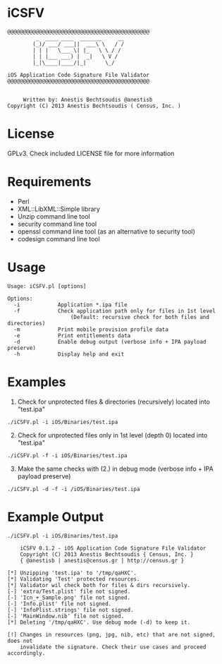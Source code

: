 iCSFV
=====
```Text
@@@@@@@@@@@@@@@@@@@@@@@@@@@@@@@@@@@@@@@@@@@@@
         _  ____ ____  _______     __
        (_)/ ___/ ___||  ___\ \   / /
        | | |   \___ \| |_   \ \ / / 
        | | |___ ___) |  _|   \ V /  
        |_|\____|____/|_|      \_/   

iOS Application Code Signature File Validator
@@@@@@@@@@@@@@@@@@@@@@@@@@@@@@@@@@@@@@@@@@@@@


     Written by: Anestis Bechtsoudis @anestisb
Copyright (C) 2013 Anestis Bechtsoudis ( Census, Inc. )
```

License
=======
GPLv3. Check included LICENSE file for more information


Requirements
============
* Perl
* XML::LibXML::Simple library
* Unzip command line tool
* security command line tool
* openssl command line tool (as an alternative to security tool)
* codesign command line tool


Usage
=====
```
Usage: iCSFV.pl [options]

Options:
  -i            Application *.ipa file
  -f            Check application path only for files in 1st level
                    (Default: recursive check for both files and directories)
  -m            Print mobile provision profile data
  -e            Print entitlements data
  -d            Enable debug output (verbose info + IPA payload preserve)
  -h            Display help and exit
```

Examples
========
1. Check for unprotected files & directories (recursively) located into "test.ipa"
```
./iCSFV.pl -i iOS/Binaries/test.ipa
```

2. Check for unprotected files only in 1st level (depth 0) located into "test.ipa"
```
./iCSFV.pl -f -i iOS/Binaries/test.ipa
```

3. Make the same checks with (2.) in debug mode (verbose info + IPA payload preserve)
```
./iCSFV.pl -d -f -i /iOS/Binaries/test.ipa 
```


Example Output
==============
```text
./iCSFV.pl -i iOS/Binaries/test.ipa

	iCSFV 0.1.2 - iOS Application Code Signature File Validator
	Copyright (C) 2013 Anestis Bechtsoudis { Census, Inc. }
	{ @anestisb | anestis@census.gr | http://census.gr }

[*] Unzipping 'test.ipa' to '/tmp/qaHXC'.
[*] Validating 'Test' protected resources.
[*] Validator wil check both for files & dirs recursively.
[-] 'extra/Test.plist' file not signed.
[-] 'Icn_+_Sample.png' file not signed.
[-] 'Info.plist' file not signed.
[-] 'InfoPlist.strings' file not signed.
[-] 'MainWindow.nib' file not signed.
[*] Deleting '/tmp/qaHXC'. Use debug mode (-d) to keep it.

[!] Changes in resources (png, jpg, nib, etc) that are not signed, does not
    invalidate the signature. Check their use cases and proceed accordingly.
```
